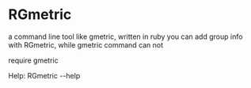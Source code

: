 RGmetric
========

a command line tool like gmetric, written in ruby
you can add group info with RGmetric, while gmetric command can not

require gmetric

Help:
	RGmetric --help

